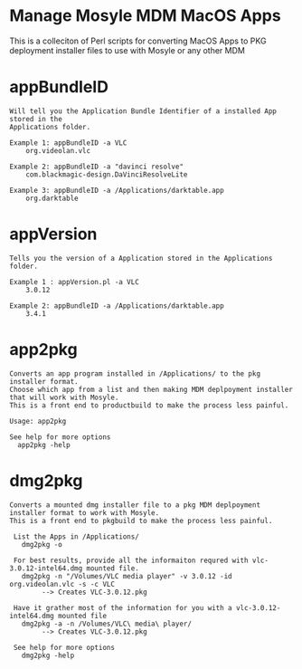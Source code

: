 Manage Mosyle MDM MacOS Apps
===============
 This is a colleciton of Perl scripts for converting MacOS Apps to PKG deployment installer files to use with Mosyle or any other MDM

appBundleID
===============
	Will tell you the Application Bundle Identifier of a installed App stored in the
    Applications folder.

    Example 1: appBundleID -a VLC
        org.videolan.vlc

    Example 2: appBundleID -a "davinci resolve"
        com.blackmagic-design.DaVinciResolveLite

    Example 3: appBundleID -a /Applications/darktable.app
        org.darktable

appVersion 
===============
	Tells you the version of a Application stored in the Applications folder.

    Example 1 : appVersion.pl -a VLC
        3.0.12

    Example 2: appBundleID -a /Applications/darktable.app
        3.4.1

app2pkg 
===============
	Converts an app program installed in /Applications/ to the pkg installer format.
    Choose which app from a list and then making MDM deplpoyment installer that will work with Mosyle.
    This is a front end to productbuild to make the process less painful.

    Usage: app2pkg

    See help for more options
      app2pkg -help   

dmg2pkg
===============
	Converts a mounted dmg installer file to a pkg MDM deplpoyment installer format to work with Mosyle.
    This is a front end to pkgbuild to make the process less painful.

     List the Apps in /Applications/
       dmg2pkg -o
  
     For best results, provide all the informaiton requred with vlc-3.0.12-intel64.dmg mounted file.
       dmg2pkg -n "/Volumes/VLC media player" -v 3.0.12 -id org.videolan.vlc -s -c VLC
            --> Creates VLC-3.0.12.pkg

     Have it grather most of the information for you with a vlc-3.0.12-intel64.dmg mounted file
       dmg2pkg -a -n /Volumes/VLC\ media\ player/
            --> Creates VLC-3.0.12.pkg

     See help for more options
       dmg2pkg -help
